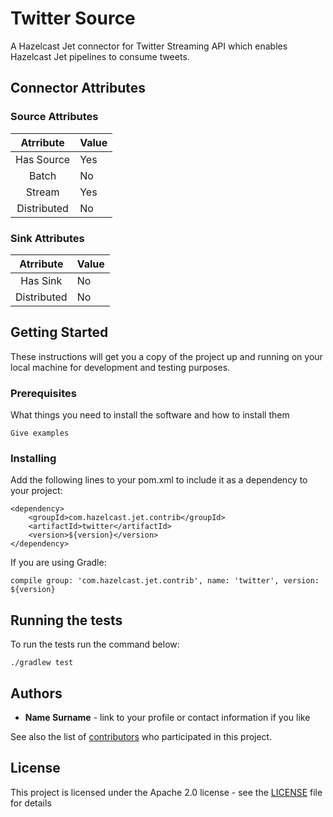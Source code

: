 # Twitter Source

A Hazelcast Jet connector for Twitter Streaming API 
which enables Hazelcast Jet pipelines to consume tweets.



## Connector Attributes

### Source Attributes
|  Atrribute  | Value |
|:-----------:|-------|
| Has Source  |  Yes  |
| Batch       |   No  |
| Stream      |  Yes  |
| Distributed |   No  |

### Sink Attributes
|  Atrribute  | Value |
|:-----------:|-------|
| Has Sink    |   No  |
| Distributed |   No  |


## Getting Started

These instructions will get you a copy of the project up and running on your local
 machine for development and testing purposes. 

### Prerequisites

What things you need to install the software and how to install them

```
Give examples
```

### Installing

<The Hazelcast Twitter Source Connector artifacts are published on the Maven repositories.>
Add the following lines to your pom.xml to include it as a dependency to your project:

```
<dependency>
    <groupId>com.hazelcast.jet.contrib</groupId>
    <artifactId>twitter</artifactId>
    <version>${version}</version>
</dependency>
```
If you are using Gradle: 
```
compile group: 'com.hazelcast.jet.contrib', name: 'twitter', version: ${version}
```

<!--
## Usage
Describe the module usage and how it interacts with the rest of the system. The
entry point of the module must be included in this section like `InfluxDbSinks.influxDb()`.

End with a very small example/snippet of getting some data out of the system 
or using it for a little demo
-->

## Running the tests

To run the tests run the command below: 

```
./gradlew test
```

## Authors

* **Name Surname** - link to your profile or contact information if you like

See also the list of [contributors](https://github.com/hazelcast/hazelcast-jet-contrib/graphs/contributors) 
who participated in this project.

## License

This project is licensed under the Apache 2.0 license - see the [LICENSE](LICENSE) 
file for details
